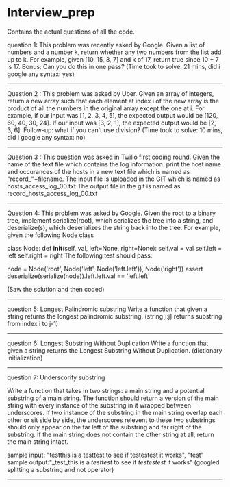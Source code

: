 # Interview_prep
Contains the actual questions of all the code.

question 1:
This problem was recently asked by Google.
Given a list of numbers and a number k, return whether any two numbers from the list add up to k.
For example, given [10, 15, 3, 7] and k of 17, return true since 10 + 7 is 17.
Bonus: Can you do this in one pass?
(Time took to solve: 21 mins, did i google any syntax: yes) 

------------------------------------------------------------------------------------------------------------------------------

Question 2 :
This problem was asked by Uber.
Given an array of integers, return a new array such that each element at index i of the new array is the product of all the numbers in the original array except the one at i.
For example, if our input was [1, 2, 3, 4, 5], the expected output would be [120, 60, 40, 30, 24]. If our input was [3, 2, 1], the expected output would be [2, 3, 6].
Follow-up: what if you can't use division?
(Time took to solve: 10 mins, did i google any syntax: no) 

------------------------------------------------------------------------------------------------------------------------------

Question 3 :
This question was asked in Twilio first coding round.
Given the name of the text file which contains the log information. print the host name and occurances of the hosts in a new text file which is named as "record_"+filename.
The input file is uploaded in the GIT which is named as hosts_access_log_00.txt
The output file in the git is named as record_hosts_access_log_00.txt

------------------------------------------------------------------------------------------------------------------------------

Question 4:
This problem was asked by Google.
Given the root to a binary tree, implement serialize(root), which serializes the tree into a string, and deserialize(s), which deserializes the string back into the tree.
For example, given the following Node class

class Node:
    def __init__(self, val, left=None, right=None):
        self.val = val
        self.left = left
        self.right = right
The following test should pass:

node = Node('root', Node('left', Node('left.left')), Node('right'))
assert deserialize(serialize(node)).left.left.val == 'left.left'

(Saw the solution and then coded)

------------------------------------------------------------------------------------------------------------------------------
question 5:
Longest Palindromic substring
Write a function that given a string returns the longest palindromic substring.
(string[i:j] returns substring from index i to j-1)

------------------------------------------------------------------------------------------------------------------------------
question 6:
Longest Substring Without Duplication
Write a function that given a string returns the Longest Substring Without Duplication.
(dictionary initialization)

------------------------------------------------------------------------------------------------------------------------------
question 7:
Underscorify substring

Write a function that takes in two strings: a main string and a potential substring of a main string. The function should return a version of the main string with every instance of the substring in it wrapped between underscores. If two instance of the substring in the main string overlap each other or sit side by side, the underscores relevent to these two substrings should only appear on the far left of the substring and far right of the substring. If the main string does not contain the other string at all, return the main string intact.

sample input: "testthis is a testtest to see if testestest it works", "test"
sample output:"_test_this is a _testtest_ to see if _testestest_ it works"
(googled splitting a substring and not operator)

------------------------------------------------------------------------------------------------------------------------------

